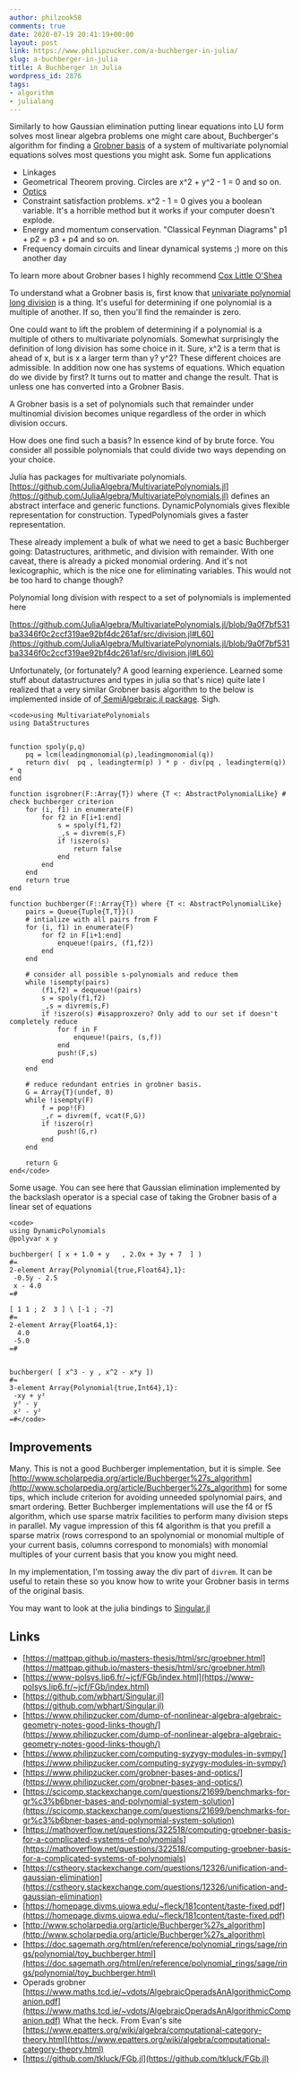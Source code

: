 ```yaml
---
author: philzook58
comments: true
date: 2020-07-19 20:41:19+00:00
layout: post
link: https://www.philipzucker.com/a-buchberger-in-julia/
slug: a-buchberger-in-julia
title: A Buchberger in Julia
wordpress_id: 2876
tags:
- algorithm
- julialang
---
```





Similarly to how Gaussian elimination putting linear equations into LU form solves most linear algebra problems one might care about, Buchberger's algorithm for finding a [Grobner basis](http://www.scholarpedia.org/article/Groebner_basis) of a system of multivariate polynomial equations solves most questions you might ask. Some fun applications







  * Linkages
  * Geometrical Theorem proving. Circles are x^2 + y^2 - 1 = 0 and so on.
  * [Optics](https://www.philipzucker.com/grobner-bases-and-optics/)
  * Constraint satisfaction problems. x^2 - 1 = 0 gives you a boolean variable. It's a horrible method but it works if your computer doesn't explode.
  * Energy and momentum conservation. "Classical Feynman Diagrams" p1 + p2 = p3 + p4 and so on.
  * Frequency domain circuits and linear dynamical systems ;) more on this another day






To learn more about Grobner bases I highly recommend [Cox Little O'Shea](http://people.dm.unipi.it/caboara/Misc/Cox,%20Little,%20O%27Shea%20-%20Ideals,%20varieties%20and%20algorithms.pdf)







To understand what a Grobner basis is, first know that [univariate polynomial long division](https://en.wikipedia.org/wiki/Polynomial_long_division) is a thing. It's useful for determining if one polynomial is a multiple of another. If so, then you'll find the remainder is zero.







One could want to lift the problem of determining if a polynomial is a multiple of others to multivariate polynomials.  Somewhat surprisingly the definition of long division has some choice in it. Sure, x^2 is a term that is ahead of x, but is x a larger term than y? y^2? These different choices are admissible. In addition now one has systems of equations. Which equation do we divide by first? It turns out to matter and change the result. That is unless one has converted into a Grobner Basis.







A Grobner basis is a set of polynomials such that remainder under multinomial division becomes unique regardless of the order in which division occurs.







How does one find such a basis? In essence kind of by brute force. You consider all possible polynomials that could divide two ways depending on your choice.







Julia has packages for multivariate polynomials. [https://github.com/JuliaAlgebra/MultivariatePolynomials.jl](https://github.com/JuliaAlgebra/MultivariatePolynomials.jl) defines an abstract interface and generic functions. DynamicPolynomials gives flexible representation for construction.  TypedPolynomials gives a faster representation.







These already implement a bulk of what we need to get a basic Buchberger going: Datastructures, arithmetic, and division with remainder. With one caveat, there is already a picked monomial ordering. And it's not lexicographic, which is the nice one for eliminating variables. This would not be too hard to change though?







Polynomial long division with respect to a set of polynomials is implemented here







[https://github.com/JuliaAlgebra/MultivariatePolynomials.jl/blob/9a0f7bf531ba3346f0c2ccf319ae92bf4dc261af/src/division.jl#L60](https://github.com/JuliaAlgebra/MultivariatePolynomials.jl/blob/9a0f7bf531ba3346f0c2ccf319ae92bf4dc261af/src/division.jl#L60)







Unfortunately, (or fortunately? A good learning experience. Learned some stuff about datastructures and types in julia so that's nice) quite late I realized that a very similar Grobner basis algorithm to the below is implemented inside of of[ SemiAlgebraic.jl package](https://github.com/JuliaAlgebra/SemialgebraicSets.jl/blob/master/src/groebner.jl). Sigh.






    
    <code>using MultivariatePolynomials
    using DataStructures
    
    
    function spoly(p,q)
        pq = lcm(leadingmonomial(p),leadingmonomial(q))
        return div(  pq , leadingterm(p) ) * p - div(pq , leadingterm(q)) * q
    end
    
    function isgrobner(F::Array{T}) where {T <: AbstractPolynomialLike} # check buchberger criterion
        for (i, f1) in enumerate(F)
            for f2 in F[i+1:end]
                s = spoly(f1,f2)
                _,s = divrem(s,F)
                if !iszero(s)
                    return false
                end
            end
        end
        return true
    end
    
    function buchberger(F::Array{T}) where {T <: AbstractPolynomialLike}
        pairs = Queue{Tuple{T,T}}()
        # intialize with all pairs from F
        for (i, f1) in enumerate(F)
            for f2 in F[i+1:end]
                enqueue!(pairs, (f1,f2))
            end
        end
        
        # consider all possible s-polynomials and reduce them
        while !isempty(pairs)
            (f1,f2) = dequeue!(pairs)
            s = spoly(f1,f2)
            _,s = divrem(s,F)
            if !iszero(s) #isapproxzero? Only add to our set if doesn't completely reduce
                for f in F
                    enqueue!(pairs, (s,f))
                end
                push!(F,s)
            end
        end
    
        # reduce redundant entries in grobner basis.
        G = Array{T}(undef, 0)
        while !isempty(F)
            f = pop!(F)
            _,r = divrem(f, vcat(F,G))
            if !iszero(r)
                push!(G,r)
            end
        end
        
        return G
    end</code>







Some usage. You can see here that Gaussian elimination implemented by the backslash operator is a special case of taking the Grobner basis of a linear set of equations






    
    <code>
    using DynamicPolynomials
    @polyvar x y
    
    buchberger( [ x + 1.0 + y   , 2.0x + 3y + 7  ] )
    #= 
    2-element Array{Polynomial{true,Float64},1}:
     -0.5y - 2.5
     x - 4.0
    =#
    
    [ 1 1 ; 2  3 ] \ [-1 ; -7]
    #=
    2-element Array{Float64,1}:
      4.0
     -5.0
    =#
    
    
    buchberger( [ x^3 - y , x^2 - x*y ])
    #=
    3-element Array{Polynomial{true,Int64},1}:
     -xy + y²
     y³ - y
     x² - y²
    =#</code>













## Improvements







Many. This is not a good Buchberger implementation, but it is simple. See [http://www.scholarpedia.org/article/Buchberger%27s_algorithm](http://www.scholarpedia.org/article/Buchberger%27s_algorithm) for some tips, which include criterion for avoiding unneeded spolynomial pairs, and smart ordering. Better Buchberger implementations will use the f4 or f5 algorithm, which use sparse matrix facilities to perform many division steps in parallel. My vague impression of this f4 algorithm is that you prefill a sparse matrix (rows correspond to an spolynomial or monomial multiple of your current basis, columns correspond to monomials) with monomial multiples of your current basis that you know you might need.







In my implementation, I'm tossing away the div part of `divrem`. It can be useful to retain these so you know how to write your Grobner basis in terms of the original basis.







You may want to look at the julia bindings to [Singular.jl](https://github.com/wbhart/Singular.jl)







## Links







  * [https://mattpap.github.io/masters-thesis/html/src/groebner.html](https://mattpap.github.io/masters-thesis/html/src/groebner.html)
  * [https://www-polsys.lip6.fr/~jcf/FGb/index.html](https://www-polsys.lip6.fr/~jcf/FGb/index.html)
  * [https://github.com/wbhart/Singular.jl](https://github.com/wbhart/Singular.jl)
  * [https://www.philipzucker.com/dump-of-nonlinear-algebra-algebraic-geometry-notes-good-links-though/](https://www.philipzucker.com/dump-of-nonlinear-algebra-algebraic-geometry-notes-good-links-though/)
  * [https://www.philipzucker.com/computing-syzygy-modules-in-sympy/](https://www.philipzucker.com/computing-syzygy-modules-in-sympy/)
  * [https://www.philipzucker.com/grobner-bases-and-optics/](https://www.philipzucker.com/grobner-bases-and-optics/)
  * [https://scicomp.stackexchange.com/questions/21699/benchmarks-for-gr%c3%b6bner-bases-and-polynomial-system-solution](https://scicomp.stackexchange.com/questions/21699/benchmarks-for-gr%c3%b6bner-bases-and-polynomial-system-solution)
  * [https://mathoverflow.net/questions/322518/computing-groebner-basis-for-a-complicated-systems-of-polynomials](https://mathoverflow.net/questions/322518/computing-groebner-basis-for-a-complicated-systems-of-polynomials)
  * [https://cstheory.stackexchange.com/questions/12326/unification-and-gaussian-elimination](https://cstheory.stackexchange.com/questions/12326/unification-and-gaussian-elimination)
  * [https://homepage.divms.uiowa.edu/~fleck/181content/taste-fixed.pdf](https://homepage.divms.uiowa.edu/~fleck/181content/taste-fixed.pdf)
  * [http://www.scholarpedia.org/article/Buchberger%27s_algorithm](http://www.scholarpedia.org/article/Buchberger%27s_algorithm)
  * [https://doc.sagemath.org/html/en/reference/polynomial_rings/sage/rings/polynomial/toy_buchberger.html](https://doc.sagemath.org/html/en/reference/polynomial_rings/sage/rings/polynomial/toy_buchberger.html)
  * Operads grobner [https://www.maths.tcd.ie/~vdots/AlgebraicOperadsAnAlgorithmicCompanion.pdf](https://www.maths.tcd.ie/~vdots/AlgebraicOperadsAnAlgorithmicCompanion.pdf) What the heck. From Evan's site [https://www.epatters.org/wiki/algebra/computational-category-theory.html](https://www.epatters.org/wiki/algebra/computational-category-theory.html)
  * [https://github.com/tkluck/FGb.jl](https://github.com/tkluck/FGb.jl)








